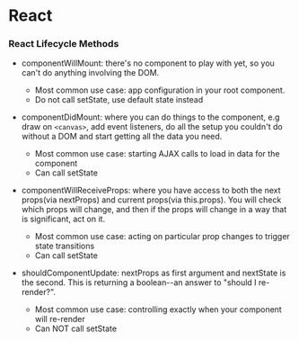 # React
### React Lifecycle Methods
- componentWillMount: there's no component to play with yet, so you can't do anything involving the DOM.
  - Most common use case: app configuration in your root component.
  - Do not call setState, use default state instead

- componentDidMount: where you can do things to the component, e.g draw on ```<canvas>```, add event listeners, do all the setup you couldn't do without a DOM and start getting all the data you need.
  - Most common use case: starting AJAX calls to load in data for the component
  - Can call setState

- componentWillReceiveProps: where you have access to both the next props(via nextProps) and current props(via this.props). You will check which props will change, and then if the props will change in a way that is significant, act on it.
  - Most common use case: acting on particular prop changes to trigger state transitions
  - Can call setState

- shouldComponentUpdate: nextProps as first argument and nextState is the second. This is returning a boolean--an answer to "should I re-render?".
  - Most common use case: controlling exactly when your component will re-render
  - Can NOT call setState
